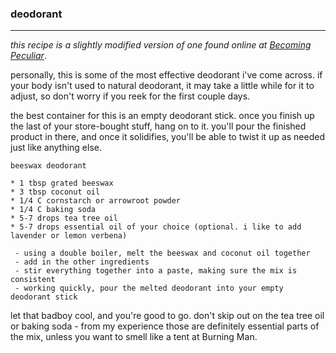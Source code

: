 ### deodorant

---

_this recipe is a slightly modified version of one found online at [Becoming Peculiar](http://becomingpeculiar.com/)_.

personally, this is some of the most effective deodorant i've come across. if your body isn't used to natural deodorant, it may take a little while for it to adjust, so don't worry if you reek for the first couple days.

the best container for this is an empty deodorant stick. once you finish up the last of your store-bought stuff, hang on to it. you'll pour the finished product in there, and once it solidifies, you'll be able to twist it up as needed just like anything else. 

```
beeswax deodorant

* 1 tbsp grated beeswax
* 3 tbsp coconut oil
* 1/4 C cornstarch or arrowroot powder
* 1/4 C baking soda
* 5-7 drops tea tree oil
* 5-7 drops essential oil of your choice (optional. i like to add lavender or lemon verbena)

 - using a double boiler, melt the beeswax and coconut oil together 
 - add in the other ingredients
 - stir everything together into a paste, making sure the mix is consistent
 - working quickly, pour the melted deodorant into your empty deodorant stick

```

let that badboy cool, and you're good to go. don't skip out on the tea tree oil or baking soda - from my experience those are definitely essential parts of the mix, unless you want to smell like a tent at Burning Man.
